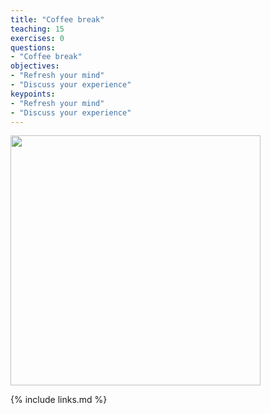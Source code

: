 ```yaml
---
title: "Coffee break"
teaching: 15
exercises: 0
questions:
- "Coffee break"
objectives:
- "Refresh your mind"
- "Discuss your experience"
keypoints:
- "Refresh your mind"
- "Discuss your experience"
---
```


<img src="{{ page.root }}/fig/1280px-A_small_cup_of_coffee.JPG" width="400px" />

{% include links.md %}


